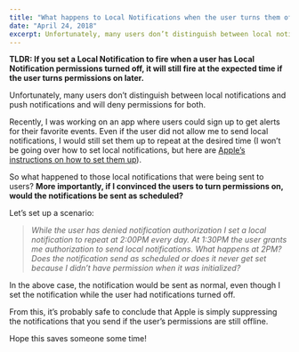 ```yaml
---
title: "What happens to Local Notifications when the user turns them off?"
date: "April 24, 2018"
excerpt: Unfortunately, many users don’t distinguish between local notifications and push notifications and will deny permissions for both.\nRecently, I was working  on an app where users could sign up to get alerts for their favorite events. Even if the user did not allow me to send local notifications...
---
```


**TLDR: If you set a Local Notification to fire when a user has Local Notification permissions turned off, it will still fire at the expected time if the user turns permissions on later.**

Unfortunately, many users don’t distinguish between local notifications and push notifications and will deny permissions for both.

Recently, I was working on an app where users could sign up to get alerts for their favorite events. Even if the user did not allow me to send local notifications, I would still set them up to repeat at the desired time (I won’t be going over how to set local notifications, but here are [Apple’s instructions on how to set them up](https://developer.apple.com/library/content/documentation/NetworkingInternet/Conceptual/RemoteNotificationsPG/SchedulingandHandlingLocalNotifications.html)).

So what happened to those local notifications that were being sent to users? **More importantly, if I convinced the users to turn permissions on, would the notifications be sent as scheduled?**

Let’s set up a scenario:

> _While the user has denied notification authorization I set a local notification to repeat at 2:00PM every day. At 1:30PM the user grants me authorization to send local notifications. What happens at 2PM? Does the notification send as scheduled or does it never get set because I didn’t have permission when it was initialized?_

In the above case, the notification would be sent as normal, even though I set the notification while the user had notifications turned off.

From this, it’s probably safe to conclude that Apple is simply suppressing the notifications that you send if the user’s permissions are still offline.

Hope this saves someone some time!
